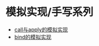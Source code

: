 # 模拟实现/手写系列

- [call与apply的模拟实现](/fe2020/js-implement/call.md)
- [bind的模拟实现](/fe2020/js-implement/bind.md)